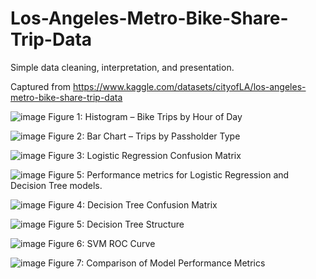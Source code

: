 # Los-Angeles-Metro-Bike-Share-Trip-Data


Simple data cleaning, interpretation, and presentation. 

Captured from https://www.kaggle.com/datasets/cityofLA/los-angeles-metro-bike-share-trip-data

![image](https://github.com/user-attachments/assets/0cc3b7bd-8af5-4f25-8138-a3dfc208f233)
Figure 1: Histogram – Bike Trips by Hour of Day

![image](https://github.com/user-attachments/assets/a103c5d4-920a-4ad6-bf52-b62f2b2821d8)
Figure 2: Bar Chart – Trips by Passholder Type

![image](https://github.com/user-attachments/assets/ccd54b2e-e3a6-47fd-8261-617e3a29c3fb)
Figure 3: Logistic Regression Confusion Matrix

![image](https://github.com/user-attachments/assets/41e32048-7c65-4444-b20e-18c43fbbd106)
Figure 5: Performance metrics for Logistic Regression and Decision Tree models.

![image](https://github.com/user-attachments/assets/8e369a84-6488-458c-9095-a48986e784cb)
Figure 4: Decision Tree Confusion Matrix

![image](https://github.com/user-attachments/assets/d266a90b-e305-404f-8a97-f0a7fe8eb14a)
Figure 5: Decision Tree Structure

![image](https://github.com/user-attachments/assets/eb51f0bd-03f8-4a40-ae0e-f9f9031210c4)
Figure 6: SVM ROC Curve

![image](https://github.com/user-attachments/assets/f9080f43-7fa8-465c-b862-b433000a025e)
Figure 7: Comparison of Model Performance Metrics
